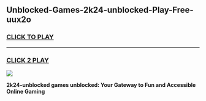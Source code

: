 
## Unblocked-Games-2k24-unblocked-Play-Free-uux2o
<h3>
<a href="https://premium76.site?title=2k24-unblocked&ref=20M">CLICK TO PLAY</a></h3>
<hr>

<h3>
<a href="https://premium76.site?title=2k24-unblocked&ref=20M">CLICK 2 PLAY</a>
  
</h3>

<a href="https://premium76.site?title=2k24-unblocked&ref=19M"><img src="https://clearcache.store/games.png"></a>


**2k24-unblocked games unblocked: Your Gateway to Fun and Accessible Online Gaming**
